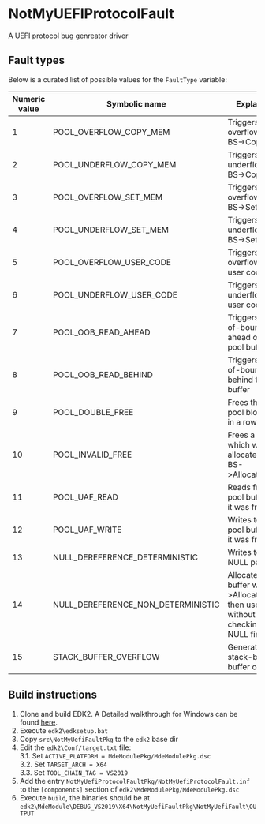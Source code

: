 # NotMyUEFIProtocolFault
A UEFI protocol bug genreator driver

## Fault types

Below is a curated list of possible values for the `FaultType` variable:

| Numeric value | Symbolic name                      | Explanation                                                  |      |
| ------------- | ---------------------------------- | ------------------------------------------------------------ | ---- |
| 1             | POOL_OVERFLOW_COPY_MEM             | Triggers a pool overflow from BS->CopyMem()                  |      |
| 2             | POOL_UNDERFLOW_COPY_MEM            | Triggers a pool underflow from BS->CopyMem()                 |      |
| 3             | POOL_OVERFLOW_SET_MEM              | Triggers a pool overflow from BS->SetMem()                   |      |
| 4             | POOL_UNDERFLOW_SET_MEM             | Triggers a pool underflow from BS->SetMem()                  |      |
| 5             | POOL_OVERFLOW_USER_CODE            | Triggers a pool overflow from user code                      |      |
| 6             | POOL_UNDERFLOW_USER_CODE           | Triggers a pool underflow from user code                     |      |
| 7             | POOL_OOB_READ_AHEAD                | Triggers an out-of-bounds read ahead of the pool buffer      |      |
| 8             | POOL_OOB_READ_BEHIND               | Triggers an out-of-bounds read behind the pool buffer        |      |
| 9             | POOL_DOUBLE_FREE                   | Frees the same pool block twice in a row                     |      |
| 10            | POOL_INVALID_FREE                  | Frees a pointer which wasn't allocated by BS->AllocatePool() |      |
| 11            | POOL_UAF_READ                      | Reads from a pool buffer after it was freed                  |      |
| 12            | POOL_UAF_WRITE                     | Writes to the pool buffer after it was freed                 |      |
| 13            | NULL_DEREFERENCE_DETERMINISTIC     | Writes to the NULL page                                      |      |
| 14            | NULL_DEREFERENCE_NON_DETERMINISTIC | Allocates a buffer with BS->AllocatePool(), then uses it without checking for NULL first |      |
| 15            | STACK_BUFFER_OVERFLOW              | Generates a stack-based buffer overflow                      |      |



## Build instructions

1. Clone and build EDK2. A Detailed walkthrough for Windows can be found [here](https://github.com/tianocore/tianocore.github.io/wiki/Windows-systems).
2. Execute `edk2\edksetup.bat`
3. Copy `src\NotMyUefiFaultPkg` to the `edk2` base dir
4. Edit the `edk2\Conf/target.txt` file:\
    3.1. Set `ACTIVE_PLATFORM = MdeModulePkg/MdeModulePkg.dsc`\
    3.2. Set `TARGET_ARCH = X64`\
    3.3. Set `TOOL_CHAIN_TAG = VS2019`
5. Add the entry `NotMyUefiProtocolFaultPkg/NotMyUefiProtocolFault.inf` to the `[components]` section of `edk2\MdeModulePkg/MdeModulePkg.dsc`
6. Execute `build`, the binaries should be at `edk2\MdeModule\DEBUG_VS2019\X64\NotMyUefiFaultPkg\NotMyUefiFault\OUTPUT`
